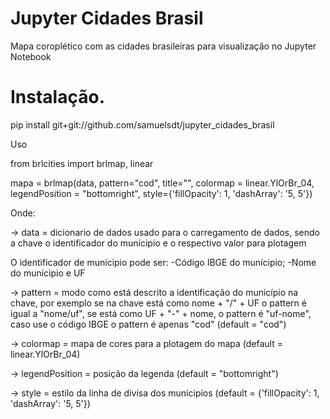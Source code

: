 # Jupyter Cidades Brasil
Mapa coroplético com as cidades brasileiras para visualização no Jupyter Notebook

# Instalação. 

pip install git+git://github.com/samuelsdt/jupyter_cidades_brasil

Uso

from brlcities import brlmap, linear

mapa = brlmap(data, pattern="cod", title="", colormap = linear.YlOrBr_04, legendPosition = "bottomright", style={'fillOpacity': 1, 'dashArray': '5, 5'})

Onde:

-> data = dicionario de dados usado para o carregamento de dados, sendo a chave o identificador do munícipio e o respectivo valor para plotagem

O identificador de munícipio pode ser:
-Código IBGE do munícipio;
-Nome do munícipio e UF

-> pattern = modo como está descrito a identificação do município na chave, por exemplo se na chave está como nome + "/" + UF o pattern é igual a "nome/uf", se está como UF + "-" + nome, o pattern é "uf-nome", caso use o código IBGE o pattern é apenas "cod" (default = "cod")

-> colormap = mapa de cores para a plotagem do mapa (default = linear.YlOrBr_04)

-> legendPosition = posição da legenda (default = "bottomright")

-> style = estilo da linha de divisa dos munícipios (default = {'fillOpacity': 1, 'dashArray': '5, 5'})
